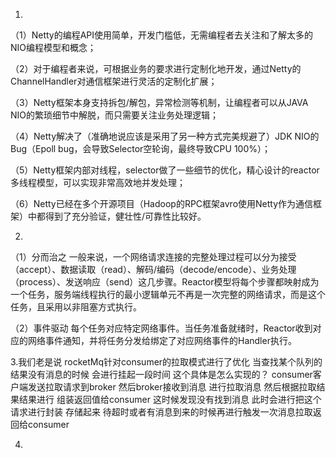 1.
（1）Netty的编程API使用简单，开发门槛低，无需编程者去关注和了解太多的NIO编程模型和概念；

（2）对于编程者来说，可根据业务的要求进行定制化地开发，通过Netty的ChannelHandler对通信框架进行灵活的定制化扩展；

（3）Netty框架本身支持拆包/解包，异常检测等机制，让编程者可以从JAVA NIO的繁琐细节中解脱，而只需要关注业务处理逻辑；

（4）Netty解决了（准确地说应该是采用了另一种方式完美规避了）JDK NIO的Bug（Epoll bug，会导致Selector空轮询，最终导致CPU 100%）；

（5）Netty框架内部对线程，selector做了一些细节的优化，精心设计的reactor多线程模型，可以实现非常高效地并发处理；

（6）Netty已经在多个开源项目（Hadoop的RPC框架avro使用Netty作为通信框架）中都得到了充分验证，健壮性/可靠性比较好。

2.
（1）分而治之 一般来说，一个网络请求连接的完整处理过程可以分为接受（accept）、数据读取（read）、解码/编码（decode/encode）、业务处理（process）、发送响应（send）这几步骤。Reactor模型将每个步骤都映射成为一个任务，服务端线程执行的最小逻辑单元不再是一次完整的网络请求，而是这个任务，且采用以非阻塞方式执行。

（2）事件驱动 每个任务对应特定网络事件。当任务准备就绪时，Reactor收到对应的网络事件通知，并将任务分发给绑定了对应网络事件的Handler执行。


3.我们老是说 rocketMq针对consumer的拉取模式进行了优化 当查找某个队列的结果没有消息的时候 会进行挂起一段时间  这个具体是怎么实现的？
consumer客户端发送拉取请求到broker 然后broker接收到消息 进行拉取消息 然后根据拉取结果结果进行 组装返回值给consumer 这时候发现没有找到消息
此时会进行把这个请求进行封装 存储起来 待超时或者有消息到来的时候再进行触发一次消息拉取返回给consumer

4.